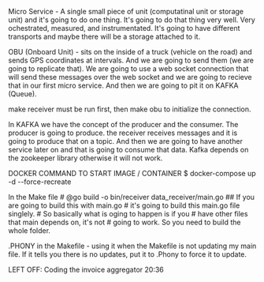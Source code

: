 Micro Service - A single small piece of unit (computatinal unit or storage unit) and it's going to do one thing.
It's going to do that thing very well. Very ochestrated, measured, and instrumentated. It's going to have different 
transports and maybe there will be a storage attached to it.

OBU (Onboard Unit) - sits on the inside of a truck (vehicle on the road) and sends GPS coordinates at intervals. And we are going to send them (we are going to replicate that).
We are going to use a web socket connection that will send these messages over the web socket and we are going to recieve that in our first micro service. And
then we are going to pit it on KAFKA (Queue).

make receiver must be run first, then make obu to initialize the connection.

In KAFKA we have the concept of the producer and the consumer.
The producer is going to produce. the receiver receives messages and it is
going to produce that on a topic. And then we are going to have another 
service later on and that is going to consume that data. 
Kafka depends on the zookeeper library otherwise it will not work.

DOCKER COMMAND TO START IMAGE / CONTAINER
$ docker-compose up -d --force-recreate


In the Make file
	# @go build -o bin/receiver data_receiver/main.go 
	## If you are going to build this with main.go 
	# it's going to build this main.go file singlely. 
	# So basically what is oging to happen is if you
	# have other files that main depends on, it's not
	# going to work. So you need to build the whole folder.   

.PHONY in the Makefile - using it when the Makefile is not updating my main file. If it tells you there is no updates, put it to .Phony to force it to update.


LEFT OFF: Coding the invoice aggregator 20:36
